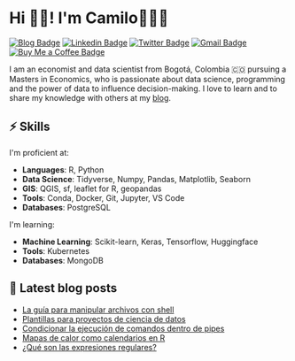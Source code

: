 # Hi 👋🏻! I'm Camilo👨🏼‍💻

[![Blog Badge](https://img.shields.io/badge/blog-camartinezbu.com-orange)](https://www.camartinezbu.com)
[![Linkedin Badge](https://img.shields.io/badge/-camartinezbu-0072b1?style=flat&logo=Linkedin&logoColor=white)](https://www.linkedin.com/in/camartinezbu/ "Connect on LinkedIn")
[![Twitter Badge](https://img.shields.io/badge/-@camartinezbu-00acee?style=flat&logo=Twitter&logoColor=white)](https://twitter.com/camartinezbu "Follow on Twitter")
[![Gmail Badge](https://img.shields.io/badge/-camartinezbu.contacto@gmail.com-c14438?style=flat&logo=Gmail&logoColor=white)](mailto:camartinezbu.contacto@gmail.com "Connect via Email")
[![Buy Me a Coffee Badge](https://img.shields.io/badge/-Buy%20Me%20a%20Coffee-FFDD00?style=flat&logo=buymeacoffee&logoColor=black)](https://www.buymeacoffee.com/camartinezbu "Support me")


I am an economist and data scientist from Bogotá, Colombia 🇨🇴 pursuing a Masters in Economics, who is passionate about data science, programming and the power of data to influence decision-making. I love to learn and to share my knowledge with others at my [blog].

## ⚡️ Skills

I'm proficient at:

- **Languages**: R, Python
- **Data Science**: Tidyverse, Numpy, Pandas, Matplotlib, Seaborn
- **GIS**: QGIS, sf, leaflet for R, geopandas
- **Tools**: Conda, Docker, Git, Jupyter, VS Code
- **Databases**: PostgreSQL

I'm learning:

- **Machine Learning**: Scikit-learn, Keras, Tensorflow, Huggingface
- **Tools**: Kubernetes
- **Databases**: MongoDB

## 📕 Latest blog posts

<!-- BLOG-POST-LIST:START -->
- [La guía para manipular archivos con shell](http://www.camartinezbu.com//posts/la-guia-para-manipular-archivos-con-shell/)
- [Plantillas para proyectos de ciencia de datos](http://www.camartinezbu.com//posts/plantillas-para-proyectos-de-ciencia-de-datos/)
- [Condicionar la ejecución de comandos dentro de pipes](http://www.camartinezbu.com//posts/condicionar-la-ejecucion-de-comandos-dentro-de-pipes/)
- [Mapas de calor como calendarios en R](http://www.camartinezbu.com//posts/mapas-de-calor-como-calendarios-en-R/)
- [¿Qué son las expresiones regulares?](http://www.camartinezbu.com//posts/que-son-las-expresiones-regulares/)
<!-- BLOG-POST-LIST:END -->


[blog]: https://camartinezbu.com
[twitter]: https://twitter.com/camartinezbu
[linkedin]: https://www.linkedin.com/in/camartinezbu/


